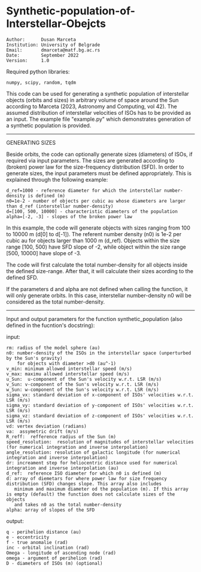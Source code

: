 # Synthetic-population-of-Interstellar-Obejcts

    Author:      Dusan Marceta
    Institution: University of Belgrade
    Email:       dmarceta@matf.bg.ac.rs
    Date:        September 2022
    Version:     1.0

Required python libraries:

    numpy, scipy, random, tqdm

This code can be used for generating a synthetic population of interstellar objects (orbits and sizes) in arbitrary volume of space around the Sun according to Marceta (2023, Astronomy and Computing, vol 42). The assumed distribution of interstellar velocities of ISOs has to be provided as an input. The example file "example.py" which demonstrates generation of a synthetic population is provided.

-----------------------------------------------------------------------------------------------------------------------------------------------------------

GENERATING SIZES

Beside orbits, the code can optionally generate sizes (diameters) of ISOs, if required via input parameters. The sizes are generated according to (broken) power law for the size-frequency distribution (SFD). In order to generate sizes, the input parameters must be defined appropriately. This is explained through the following example:


    d_ref=1000 - reference diameter for which the interstellar number-density is defined (m)
    n0=1e-2 - number of objects per cubic au whose diameters are larger than d_ref (interstellar number-density)
    d=[100, 500, 10000] - characteristic diameters of the population
    alpha=[-2, -3] - slopes of the broken power law


In this example, the code will generate objects with sizes ranging from 100 to 10000 m (d[0] to d[-1]). The referent number density (n0) is 1e-2 per cubic au for objects larger than 1000 m (d_ref). Objects within the size range [100, 500) have SFD slope of -2, while object within the size range [500, 10000] have slope of -3.

The code will first calculate the total number-density for all objects inside the defined size-range. After that, it will calculate their sizes acording to the defined SFD. 

If the parameters d and alpha are not defined when calling the function, it will only generate orbits. In this case, interstellar number-density n0 will be considered as the total number-density.

-----------------------------------------------------------------------------------------------------------------------------------------------------------

Input and output parameters for the function synthetic_population (also defined in the fucntion's docstring):

input:

    rm: radius of the model sphere (au)
    n0: number-density of the ISOs in the interstellar space (unperturbed by the Sun's gravity)
        for objects with diameter >d0 (au^-1)
    v_min: minimum allowed interstellar speed (m/s)
    v_max: maximu allowed interstellar speed (m/s) 
    u_Sun:  u-component of the Sun's velocity w.r.t. LSR (m/s) 
    v_Sun: v-component of the Sun's velocity w.r.t. LSR (m/s) 
    w_Sun: w-component of the Sun's velocity w.r.t. LSR (m/s) 
    sigma_vx: standard deviation of x-component of ISOs' velocities w.r.t. LSR (m/s)
    sigma_vy: standard deviation of y-component of ISOs' velocities w.r.t. LSR (m/s)
    sigma_vz: standard deviation of z-component of ISOs' velocities w.r.t. LSR (m/s)
    vd: vertex deviation (radians)
    va:  assymetric drift (m/s)
    R_reff:  refference radius of the Sun (m)
    speed_resolution:  resolution of magnitudes of interstellar velocities (for numerical integration and inverse interpolation)
    angle_resolution: resolution of galactic longitude (for numerical integration and inverse interpolation)
    dr: increament step for heliocentric distance used for numerical integration and inverse interpolation (au)
    d_ref:  reference ISO diameter for which n0 is defined (m)
    d: array of diemetars for where power law for size frequency distribution (SFD) changes slope. This array also includes
       minimum and maximum diameter od the population (m). If this array is empty (default) the function does not calculate sizes of the objects 
       and takes n0 as the total number-density 
    alpha: array of slopes of the SFD

output:

    q - perihelion distance (au)
    e - eccentricity
    f - true anomalie (rad)
    inc - orbital inclination (rad)
    Omega - longitude of ascending node (rad)
    omega - argument of perihelion (rad)  
    D - diameters of ISOs (m) (optional)


